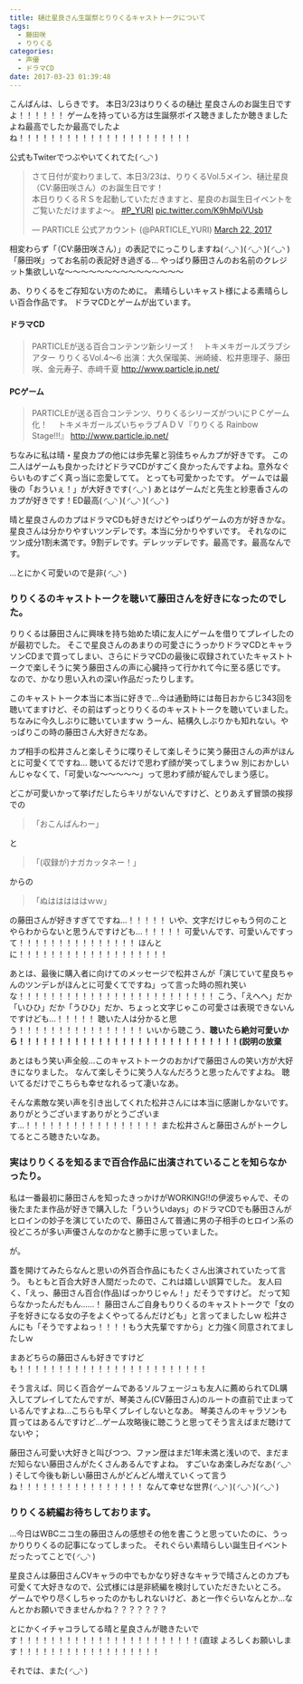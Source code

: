 ```yaml
---
title: 樋辻星良さん生誕祭とりりくるキャストトークについて
tags:
  - 藤田咲
  - りりくる
categories:
  - 声優
  - ドラマCD
date: 2017-03-23 01:39:48
---
```


こんばんは、しらきです。
本日3/23はりりくるの樋辻 星良さんのお誕生日ですよ！！！！！！
ゲームを持っている方は生誕祭ボイス聴きましたか聴きましたよね最高でしたか最高でしたよね！！！！！！！！！！！！！！！！！！！！！！
<!-- more -->

公式もTwiterでつぶやいてくれてた( ◜◡◝ )

<blockquote class="twitter-tweet" data-partner="tweetdeck"><p lang="ja" dir="ltr">さて日付が変わりまして、本日3/23は、りりくるVol.5メイン、樋辻星良（CV:藤田咲さん）のお誕生日です！<br>本日りりくるＲＳを起動していただきますと、星良のお誕生日イベントをご覧いただけますよ～。 <a href="https://twitter.com/hashtag/P_YURI?src=hash">#P_YURI</a> <a href="https://t.co/K9hMpiVUsb">pic.twitter.com/K9hMpiVUsb</a></p>&mdash; PARTICLE 公式アカウント (@PARTICLE_YURI) <a href="https://twitter.com/PARTICLE_YURI/status/844565109888315394">March 22, 2017</a></blockquote>
<script async src="//platform.twitter.com/widgets.js" charset="utf-8"></script>

相変わらず「（CV:藤田咲さん）」の表記でにっこりしますね( ◜◡◝ )( ◜◡◝ )( ◜◡◝ )
「藤田咲」ってお名前の表記好き過ぎる…
やっぱり藤田さんのお名前のクレジット集欲しいな～～～～～～～～～～～～～～～

あ、りりくるをご存知ない方のために。
素晴らしいキャスト様による素晴らしい百合作品です。
ドラマCDとゲームが出ています。

#### ドラマCD

> PARTICLEが送る百合コンテンツ新シリーズ！　トキメキガールズラブシアター りりくるVol.4～6
> 出演：大久保瑠美、洲崎綾、松井恵理子、藤田咲、金元寿子、赤﨑千夏
> http://www.particle.jp.net/

#### PCゲーム

> PARTICLEが送る百合コンテンツ、りりくるシリーズがついにＰＣゲーム化！　
> トキメキガールズいちゃラブＡＤＶ『りりくる Rainbow Stage!!!』 http://www.particle.jp.net/

ちなみに私は晴・星良カプの他には歩先輩と羽佳ちゃんカプが好きです。
この二人はゲームも良かったけどドラマCDがすごく良かったんですよね。意外なぐらいものすごく真っ当に恋愛してて。
とっても可愛かったです。
ゲームでは最後の「おういぇ！」が大好きです( ◜◡◝ )
あとはゲームだと先生と紗恵香さんのカプが好きです！ED最高( ◜◡◝ )( ◜◡◝ )( ◜◡◝ )

晴と星良さんのカプはドラマCDも好きだけどやっぱりゲームの方が好きかな。
星良さんは分かりやすいツンデレです。本当に分かりやすいです。
それなのにツン成分1割未満です。9割デレです。デレッッデレです。最高です。最高なんです。

…とにかく可愛いので是非( ◜◡◝ )

### りりくるのキャストトークを聴いて藤田さんを好きになったのでした。

りりくるは藤田さんに興味を持ち始めた頃に友人にゲームを借りてプレイしたのが最初でした。
そこで星良さんのあまりの可愛さにうっかりドラマCDとキャラソンCDまで買ってしまい、さらにドラマCDの最後に収録されていたキャストトークで楽しそうに笑う藤田さんの声に心臓持って行かれて今に至る感じです。
なので、かなり思い入れの深い作品だったりします。

このキャストトーク本当に本当に好きで…今は通勤時には毎日おからじ343回を聴いてますけど、その前はずっとりりくるのキャストトークを聴いていました。
ちなみに今久しぶりに聴いていますｗ
うーん、結構久しぶりかも知れない。やっぱりこの時の藤田さん大好きだなあ。

カプ相手の松井さんと楽しそうに喋りそして楽しそうに笑う藤田さんの声がほんとに可愛くてですね…
聴いてるだけで思わず顔が笑ってしまうｗ
別におかしいんじゃなくて、「可愛いな～～～～～」って思わず顔が綻んでしまう感じ。

どこが可愛いかって挙げだしたらキリがないんですけど、とりあえず冒頭の挨拶での

> 「おこんばんわー」

と

> 「(収録が)ナガカッタネー！」

からの

> 「ぬはははははｗｗ」

の藤田さんが好きすぎてですね…！！！！！
いや、文字だけじゃもう何のことやらわからないと思うんですけども…！！！！！
可愛いんです、可愛いんですって！！！！！！！！！！！！！！！
ほんとに！！！！！！！！！！！！！！！！！！！

あとは、最後に購入者に向けてのメッセージで松井さんが「演じていて星良ちゃんのツンデレがほんとに可愛くてですね」って言った時の照れ笑いな！！！！！！！！！！！！！！！！！！！！！！！！！
こう、「えへへ」だか「いひひ」だか「うひひ」だか、ちょっと文字じゃこの可愛さは表現できないんですけども…！！！！！
聴いた人は分かると思う！！！！！！！！！！！！！！！！
いいから聴こう、**聴いたら絶対可愛いから！！！！！！！！！！！！！！！！！！！！！！！！！！！！(説明の放棄**

あとはもう笑い声全般…このキャストトークのおかげで藤田さんの笑い方が大好きになりました。
なんて楽しそうに笑う人なんだろうと思ったんですよね。
聴いてるだけでこちらも幸せなれるって凄いなあ。

そんな素敵な笑い声を引き出してくれた松井さんには本当に感謝しかないです。
ありがとうございますありがとうございます…！！！！！！！！！！！！！！！！！
また松井さんと藤田さんがトークしてるところ聴きたいなあ。

### 実はりりくるを知るまで百合作品に出演されていることを知らなかったり。

私は一番最初に藤田さんを知ったきっかけがWORKING!!の伊波ちゃんで、その後たまたま作品が好きで購入した「ういういdays」のドラマCDでも藤田さんがヒロインの妙子を演じていたので、藤田さんて普通に男の子相手のヒロイン系の役どころが多い声優さんなのかなと勝手に思っていました。

が。

蓋を開けてみたらなんと思いの外百合作品にもたくさん出演されていたって言う。
もともと百合大好き人間だったので、これは嬉しい誤算でした。
友人曰く、「えっ、藤田さん百合(作品)ばっかりじゃん！」だそうですけど。
だって知らなかったんだもん……！
藤田さんご自身もりりくるのキャストトークで「女の子を好きになる女の子をよくやってるんだけども」と言ってましたしｗ
松井さんにも「そうですよねっ！！！！もう大先輩ですから」と力強く同意されてましたしｗ

まあどちらの藤田さんも好きですけども！！！！！！！！！！！！！！！！！！！！！！！！

そう言えば、同じく百合ゲームであるソルフェージュも友人に薦められてDL購入してプレイしてたんですが、琴美さん(CV藤田さん)のルートの直前で止まっているんですよね…こちらも早くプレイしないとなあ。
琴美さんのキャラソンも買ってはあるんですけど…ゲーム攻略後に聴こうと思ってそう言えばまだ聴けてないや；

藤田さん可愛い大好きと叫びつつ、ファン歴はまだ1年未満と浅いので、まだまだ知らない藤田さんがたくさんあるんですよね。
すごいなあ楽しみだなあ( ◜◡◝ )
そして今後も新しい藤田さんがどんどん増えていくって言うね！！！！！！！！！！！！！！！！
なんて幸せな世界( ◜◡◝ )( ◜◡◝ )( ◜◡◝ )

### りりくる続編お待ちしております。

…今日はWBCニコ生の藤田さんの感想その他を書こうと思っていたのに、うっかりりりくるの記事になってしまった。
それぐらい素晴らしい誕生日イベントだったってことで( ◜◡◝ )

星良さんは藤田さんCVキャラの中でもかなり好きなキャラで晴さんとのカプも可愛くて大好きなので、公式様には是非続編を検討していただきたいところ。
ゲームでやり尽くしちゃったのかもしれないけど、あと一作ぐらいなんとか…なんとかお願いできませんかね？？？？？？？

とにかくイチャコラしてる晴と星良さんが聴きたいです！！！！！！！！！！！！！！！！！！！！！！！(直球
よろしくお願いします！！！！！！！！！！！！！！！！！！

それでは、また( ◜◡◝ )
